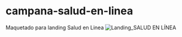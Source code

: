 # campana-salud-en-linea
Maquetado para landing Salud en Linea 
![Landing_SALUD EN LÍNEA](https://user-images.githubusercontent.com/57046333/216429647-8ecf778d-20f6-40a5-a294-77147240e523.png)
